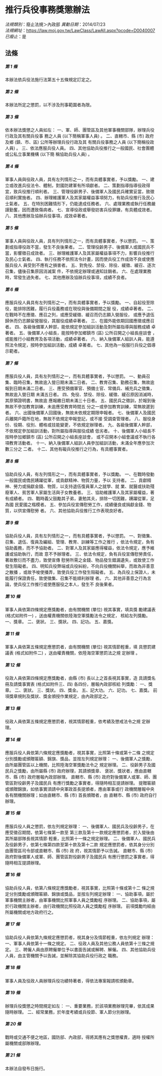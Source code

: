 # 推行兵役事務獎懲辦法

*法規類別*：廢止法規＞內政部
*異動日期*：2014/07/23  
*法規網址*：https://law.moj.gov.tw/LawClass/LawAll.aspx?pcode=D0040007
*已廢止*：是


## 法條
##### 第 1 條
本辦法依兵役法施行法第五十五條規定訂定之。

##### 第 2 條
本辦法所定之懲罰，以不涉及刑事範圍者為限。

##### 第 3 條
依本辦法獎懲之人員如左：
一、軍、師、團管區及其他軍事機關部隊，辦理兵役行政及其有關兵役事
    務之人員 (以下簡稱軍事人員) 。
二、直轄市、縣 (市) 政府及鄉 (鎮、市、區) 公所等辦理兵役行政及其
    有關兵役事務之人員 (以下簡稱役政人員) 。
三、依法應服兵役人員。
四、其他協助兵役推行之一般國民、社會團體或公私立事業機構 (以下簡
    稱協助兵役人員) 。

##### 第 4 條
軍事人員與役政人員，具有左列情形之一，而有具體事實者，予以獎勵。
一、建立或改進兵役法令、體制，對國防建軍有所項獻者。
二、策劃指導指導役政得宜，致兵役推行順利者。
三、管理役齡男子、後備軍人及國民兵確實妥當，致徵召順利實施者。
四、辦理維護軍人及其家屬權益事項努力，有助兵役推行及民心士氣者。
五、在特別困難情形下，仍能達成任務者。
六、處理業務或執行任務嚴謹勤奮，因而遭致傷病者。
七、宣導役政或舉發妨害兵役罪嫌，有具體成效者。
八、其他應辦及協辦兵役事項，成效卓著者。


##### 第 5 條
軍事人員與役政人員，具有列列情形之一，而有具體事實者，予以懲罰。
一、策劃或指導役政不當，發生不良後果者。
二、管理役齡男子、後備軍人或國民兵不當，影響徵召成效者。
三、辦理維護軍人及其家屬權益事項不力，影響兵役推行及民心士氣者。
四、執行任務不依照法令計畫，因而使兵役工作成效不良或使應服兵役人
    員受到不應有之損害者。
五、對免役、禁役、除役、緩徵、緩召、逐次召集，儘後召集原因消滅案
    件，不依規定辦理或通知註銷者。
六、在處理業務時，常發生過失者。
七、其他應辦及協辦兵役事項，成績不良者。


##### 第 6 條
應服兵役人員具有左列情形之一，而有具體事實者，予以獎勵。
一、自起役至除役，能排除困難，履行兵役義務或在現役與後備期間之服
    役，成績卓著者。
二、在戰時不在應徵、應召之列，或應受緩徵、緩召而仍志願入營服役，
    或應予退伍歸休而仍志願留營服役，其服役成績卓著者。
三、在國外能依期回國應徵或應召者。
四、各級後備軍人幹部，能依規定參加組訓活動及對所屬指導與服務成績
    卓著者。
五、後備軍人小組長，能按時參加鄉鎮市 (區) 公所召開之小組長座談會
    ，或能推行小組教育及各項活動，成績卓著者。
六、納入後備軍人組訓人員，能遵照法令規定，按時參加組訓活動，成績
    卓著者。
七、其他為一般服行兵役之倡導示範者。


##### 第 7 條
應服兵役人員，具有左列情形之一，而有具體事實者，予以懲罰。
一、動員召集、臨時召集，無故逾入營日期未滿二日者。
二、教育召集、勤務召集，無故逾報到日期未滿二日者。
三、應受預備軍官、預備士官、常備兵、補充兵之徵集，無故逾入營日期
    未滿五日者。
四、免役、禁役、除役、緩徵、緩召原因消滅時，其原領證明書，無故逾
    應報繳日期未滿三十日者。
五、國民兵之徵訓，於報到後無故不參加教育訓練，未逾應受教育時間五
    分之一或參加教育訓練，常無故遲到者。
六、出國後備軍人回國後，無故未依規定期限申報者。
七、後備軍人及國民兵離開戶籍所在地，無故不依規定申報登記，或不接
    受調查管理者。
八、服役身份、役期、役別、體格或技能變更，不依規定辦理者。
九、各級後備軍人幹部，不依規定參加組訓活動，對所屬指導與服役成績
    低劣者。
十、後備軍人小組長不按時參加鄉鎮市 (區) 公所召開之小組長座談會，
    或不召開本小組會議或不執行各項教育活動者。
十一、納入後備軍人組訓人員參加組訓活動，未滿全年應參加次數三分之
      二者。
十二、其他有礙兵役推行之行為，有具體事實者。


##### 第 8 條
協助兵役人員，有左列情形之一，而有具體事實者，予以獎勵。
一、在戰時發動一般國民或僑民踴躍從軍，或貢獻精神、物質力量，予以
    支持者。
二、貢獻精神、勞力或捐獻金錢、物質，以支持退伍復員軍人之就學、就
    業、就醫或扶助殘廢軍人、貧苦軍人家屬生活與子女教養者。
三、協助維護軍人及其家屬權益，著有成績者。
四、戰時義父鼓勵其子弟，妻勉其夫，排除一切困難，踴躍從軍，足為國
    民愛國之楷模者。
五、參加兵役宣傳慰勞工作，成績優良或捐獻金錢、物質，以供宣傳慰勞
    者。
六、其他協助兵役推行工作表現良好者。


##### 第 9 條
協助兵役人員，具有左列情形之一，而有具體事實者，予以懲罰。
一、對徵集、召集、退伍、復員及編組、管理、教育、訓練等工作之推行
    ，依法令規定，負有協助義務，而不予協助者。
二、對軍人及其家屬應得權益，依法令規定，應予維護或協助執行，而故
    意不予辦理者。
三、依法令規定，負有兵役宣傳慰勞責任，著故敷衍而不盡力，致使宣傳
    慰勞所需之金錢、物品發生錯漏遺失，或致使工作發生阻礙者。
四、明知兵役弊端或兵役糾紛，不向兵役機關糾舉，而故為非善意之散播
    ，或故予唆使播弄，致使兵役工作發生阻礙者。
五、為兵役上保證人，未能履行保證責任，致使徵集、召集不能順利辦理
    者。
六、其他非善意之行為言論，使兵役工作推行或使應服役之本人，發生不
    良後果者。


##### 第 10 條
軍事人員依第四條規定應獎勵者，由有關機關 (單位) 視其事實，填具獎
勵建議表 (格式如附件一) ，送由權責機關依陸海空軍獎勵法令之規定，
核給左列獎勵。
一、獎章。
二、褒狀。
三、獎狀。
四、記功。
五、嘉獎。


##### 第 11 條
軍事人員依第五條規定應懲罰者，由有關機關 (單位) 視其情節輕重，填
具懲罰建議表 (格式如附件二) ，送由權責機關，依陸海空軍懲罰法之規
定辦理 。

##### 第 12 條
役政人員依第四條規定應獎勵者，由縣 (市) 長以上之首長視其事實，造
具請獎名冊及請獎事實表 (格式如附件三、四) 各四份，層報內政部核給
列獎勵：
一、獎章。
二、褒狀。
三、獎狀。
四、獎金。
五、記大功。
六、記功。
七、嘉獎。
前項獎章規則及獎狀、獎金頒授作業規定，由內政部定之。


##### 第 13 條
役政人員依第五條規定應懲罰者，視其情節輕重，依考績及懲戒法令之規
定辦理。

##### 第 14 條
應服兵役人員依第六條規定應獎勵者，視其事實，比照第十條或第十二條
之規定分別獎勵或頒贈匾額、錦旗、獎品，並按左列規定辦理：
一、後備軍人之獎勵，由所屬團管區以上機關，比照陸海空軍獎勵法令之
    規定辦理。
二、役齡男子及國民兵之獎勵，由所屬縣 (市) 政府辦理，其請頒獎章、
    褒狀、獎狀者，應由直轄市、縣 (市) 政府層報內政部辦理。
直轄市、縣 (市) 政府對後備軍人或軍、師、團管區對役齡男子及國民兵
有應行獎勵之事實者，得隨時相互提請辦理。
提贈匾額或頒贈錦旗，如依事實須請中央軍政首長提頒者，應由軍事或行
政機關層報中央各有關機關辦理；如由直轄市、縣 (市) 首長頒贈者，由
直轄市、縣 (市) 政府自行辦理。

##### 第 15 條
應服兵役人員之懲罰，依左列規定辦理：
一、後備軍人、國民兵及役齡男子，在應受徵召期間，依第七條第一款至
    第三款及第十一款規定應懲罰者，於入營後由其所屬部隊長視其情節
    輕重，比照第十一條之規定辦理。
二、後備軍人、國民兵及役齡男子，依第七條第四款至第十款及第十二款
    規定應懲罰者，依其身分分別由團管區司令部或直轄市、縣 (市) 政
    府，視其情節予以告誡。
直轄市、縣 (市) 政府對後備軍人或軍、師、團管區對役齡男子及國民兵
有應行懲罰之事實者，得隨時相互提請辦理。

##### 第 16 條
協助兵役人員，依第八條規定應獎勵者，視其事實，比照第十條或第十二
條之規定分別獎勵或頒贈匾額、錦旗或獎品，並按左列規定辦理：
一、協助事項，屬於軍事機關主辦者，由軍事機關比照軍事人員之獎勵程
    序辦理。
二、協助事項，屬於行政機關主辦者，由行政機關比照役政人員之獎勵程
    序辦理。
前項獎勵均經由所屬機關或地方政府行之。


##### 第 17 條
協助兵役人員依第九條規定應懲罰者，視其身分及情節輕重，依左列規定
辦理：
一、軍事人員依第十一條之規定。
二、役政人員及其他公務人員依第十三條之規定。
三、聘僱人員由原聘僱單位予以書面告誡或解聘、解僱。
四、其他協助兵役人員，由主管機關予以告誡，並解除其協助兵役行政之
    職務。


##### 第 18 條
軍事人員及役政人員辦理兵役功績特著者，得依法專案報請核頒勳章。

##### 第 19 條
辦理兵役獎懲之時間規定如左：
一、重要業務，於該項業務辦理完畢，依其成果隨時辦理。
二、經常業務，於年度考績或兵役節、軍人節分別辦理。


##### 第 20 條
戰時或交通不便之地區，國防部、內政部，得將其應有之獎懲權責，適時
授權所屬機關或部隊辦理。

##### 第 21 條
本辦法自發布日施行。


